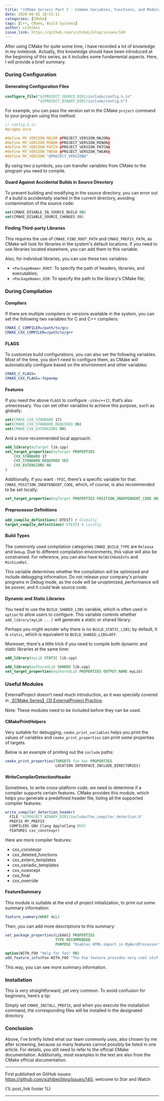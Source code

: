 ```yaml
---
title: "(CMake Series) Part 7 - Common Variables, Functions, and Modules"
date: 2020-06-02 18:52:11
categories: [CMake]
tags: [C++, CMake, Build Systems]
author: xizhibei
issue_link: https://github.com/xizhibei/blog/issues/140
---
```

<!-- en_title: cmake-7-common-var-func-and-modules -->

After using CMake for quite some time, I have recorded a lot of knowledge in my notebook. Actually, this knowledge should have been introduced at the beginning of this series, as it includes some fundamental aspects. Here, I will provide a brief summary.

### During Configuration

#### Generating Configuration Files

```cmake
configure_file("${PROJECT_SOURCE_DIR}/include/config.h.in"
               "${PROJECT_BINARY_DIR}/include/config.h")
```

For example, you can pass the version set in the CMake `project` command to your program using this method:

```cpp
// config.h.in
#pragma once

#define MY_VERSION_MAJOR @PROJECT_VERSION_MAJOR@
#define MY_VERSION_MINOR @PROJECT_VERSION_MINOR@
#define MY_VERSION_PATCH @PROJECT_VERSION_PATCH@
#define MY_VERSION_TWEAK @PROJECT_VERSION_TWEAK@
#define MY_VERSION "@PROJECT_VERSION@"
```

By using two `@` symbols, you can transfer variables from CMake to the program you need to compile.

#### Guard Against Accidental Builds in Source Directory

To prevent building and modifying in the source directory, you can error out if a build is accidentally started in the current directory, avoiding contamination of the source code:

```cmake
set(CMAKE_DISABLE_IN_SOURCE_BUILD ON)
set(CMAKE_DISABLE_SOURCE_CHANGES ON)
```

#### Finding Third-party Libraries

This requires the use of `CMAKE_FIND_ROOT_PATH` and `CMAKE_PREFIX_PATH`, as CMake will look for libraries in the system's default locations. If you need to use libraries located elsewhere, you can add them to this variable.

Also, for individual libraries, you can use these two variables:

- `<PackageName>_ROOT`: To specify the path of headers, libraries, and executables;
- `<PackageName>_DIR`: To specify the path to the library's CMake file;

### During Compilation

#### Compilers

If there are multiple compilers or versions available in the system, you can set the following two variables for C and C++ compilers:

```cmake
CMAKE_C_COMPILER=/path/to/gcc
CMAKE_CXX_COMPILER=/path/to/g++
```

#### FLAGS

To customize build configurations, you can also set the following variables. Most of the time, you don't need to configure them, as CMake will automatically configure based on the environment and other variables:

```cmake
CMAKE_C_FLAGS=
CMAKE_CXX_FLAGS=-fopenmp
```

#### Features

If you need the above `FLAGS` to configure `-std=c++17`, that’s also unnecessary. You can set other variables to achieve this purpose, such as globally:

```cmake
set(CMAKE_CXX_STANDARD 17)
set(CMAKE_CXX_STANDARD_REQUIRED ON)
set(CMAKE_CXX_EXTENSIONS ON)
```

And a more recommended local approach:

```cmake
add_library(myTarget lib.cpp)
set_target_properties(myTarget PROPERTIES
    CXX_STANDARD 17
    CXX_STANDARD_REQUIRED YES
    CXX_EXTENSIONS NO
)
```

Additionally, if you want `-fPIC`, there's a specific variable for that: `CMAKE_POSITION_INDEPENDENT_CODE`, which, of course, is also recommended to be set locally:

```cmake
set_target_properties(myTarget PROPERTIES POSITION_INDEPENDENT_CODE ON)
```

#### Preprocessor Definitions

```cmake
add_compile_definitions(-DTEST) # Globally
target_compile_definitions(-DTEST) # Locally
```

#### Build Types

The commonly used compilation categories `CMAKE_BUILD_TYPE` are `Release` and `Debug`. Due to different compilation environments, this value will also be constrained. For reference, you can also have `RelWithDebInfo` and `MinSizeRel`.

This variable determines whether the compilation will be optimized and include debugging information. Do not release your company's private programs in Debug mode, as the code will be unoptimized, performance will be poorer, and it could leak source code.

#### Dynamic and Static Libraries

You need to use the `BUILD_SHARED_LIBS` variable, which is often used in `option` to allow users to configure. This variable controls whether `add_library(myLib ...)` will generate a static or shared library.

Perhaps you might wonder why there is no `BUILD_STATIC_LIBS`; by default, it is `static`, which is equivalent to `BUILD_SHARED_LIBS=OFF`.

Moreover, there's a little trick if you need to compile both dynamic and static libraries at the same time:

```cmake
add_library(myLib STATIC lib.cpp)

add_library(mySharedLib SHARED lib.cpp)
set_target_properties(mySharedLib PROPERTIES OUTPUT_NAME myLib)
```

### Useful Modules

ExternalProject doesn’t need much introduction, as it was specially covered in [【CMake Series】(3) ExternalProject Practice](https://github.com/xizhibei/blog/issues/135).

Note: These modules need to be included before they can be used.

#### CMakePrintHelpers

Very suitable for debugging, `cmake_print_variables` helps you print the values of variables and `cmake_print_properties` can print some properties of targets.

Below is an example of printing out the `include` paths:

```cmake
cmake_print_properties(TARGETS foo bar PROPERTIES
                       LOCATION INTERFACE_INCLUDE_DIRECTORIES)
```

#### WriteCompilerDetectionHeader

Sometimes, to write cross-platform code, we need to determine if a compiler supports certain features. CMake provides this module, which helps you generate a predefined header file, listing all the supported compiler features:

```cmake
write_compiler_detection_header(
  FILE "${PROJECT_BINARY_DIR}/include/foo_compiler_detection.h"
  PREFIX MY_PREFIX
  COMPILERS GNU Clang AppleClang MSVC
  FEATURES cxx_constexpr)
```

Here are more compiler features:

- cxx_constexpr
- cxx_deleted_functions
- cxx_extern_templates
- cxx_variadic_templates
- cxx_noexcept
- cxx_final
- cxx_override

#### FeatureSummary

This module is suitable at the end of project initialization, to print out some summary information:

```cmake
feature_summary(WHAT ALL)
```

Then, you can add more descriptions to this summary:

```cmake
set_package_properties(LibXml2 PROPERTIES
                       TYPE RECOMMENDED
                       PURPOSE "Enables HTML-import in MyWordProcessor")
                       
option(WITH_FOO "Help for foo" ON)
add_feature_info(Foo WITH_FOO "The Foo feature provides very cool stuff.")
```

This way, you can see more summary information.

### Installation

This is very straightforward, yet very common. To avoid confusion for beginners, here’s a tip:

Simply set `CMAKE_INSTALL_PREFIX`, and when you execute the installation command, the corresponding files will be installed in the designated directory.

### Conclusion

Above, I've briefly listed what our team commonly uses, also chosen by me after screening, because so many features cannot possibly be listed in one article. For details, you still need to refer to the official CMake documentation. Additionally, most examples in the text are also from the CMake official documentation.

***
First published on GitHub issues: https://github.com/xizhibei/blog/issues/140, welcome to Star and Watch

{% post_link footer %}
***
